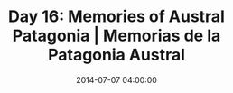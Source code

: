 ---
permalink: /jekyll/update/2014/07/07/day16
redirect_to: http://arounddh.elotroalex.com/jekyll/update/2014/07/07/day16
layout: base_redirect
title:  "Day 16: Memories of Austral Patagonia | Memorias de la Patagonia Austral"
date:   2014-07-07 04:00:00
categories: jekyll update
---